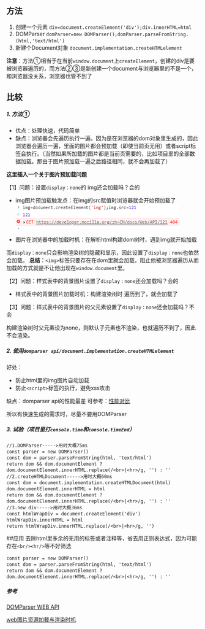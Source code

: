 ## 方法
1.  创建一个元素 `div=document.createElement('div');div.innerHTML=html`
2. DOMParser `domParser=new DOMParser();domParser.parseFromString.(html,'text/html')`
3. 新建个Document对象 `document.implementation.createHTMLelement`

**注意**：方法①相当于在当前`window.document`上`createElement`，创建的div是要被浏览器遍历的，而方法②③是新创建一个document与浏览器里的不是一个，和浏览器没关系，浏览器也管不到了
## 比较
##### 1. 方法①
- 优点：处理快速，代码简单 
- 缺点：浏览器会先遍历执行一遍。因为是在浏览器的dom对象里生成的，因此浏览器会遍历一遍，里面的图片都会预加载（即使当前页无用）或者script标签会执行。（当然如果所加载的图片都是当前页需要的，比如项目里的全部数据加载。那由于图片预加载一遍之后路径相同，就不会再加载了）

**这里插入一个关于图片预加载问题**

【1】问题：设置`display：none`的 img还会加载吗？会的
-  img图片预加载触发点：在img的src赋值时浏览器就会开始预加载了
![image](https://github.com/jiameiw/share/blob/master/pics/20191129/1.png)

- 图片在浏览器中的加载时机：在解析html构建dom树时，遇到img就开始加载

而`display：none`只会影响渲染树的隐藏和显示，因此设置了`display：none`也依然会加载。
**总结**：`<img>`标签只要存在在dom里就会加载，阻止他被浏览器遍历从而加载的方式就是不让他出现在`window.document`里。

【2】问题：样式表中的背景图片设置了`display：none`还会加载吗？会的
- 样式表中的背景图片加载时机：构建渲染树时
遍历到了，就会加载了

【3】问题：样式表中的背景图片的父元素设置了`display：none`还会加载吗？不会

构建渲染树时父元素设为none，则默认子元素也不渲染，也就遍历不到了，因此不会渲染。

##### 2. 使用`domparser api/document.implementation.createHTMLelement`
   好处：
   - 防止html里的img图片自动加载
   - 防止`<script>`标签的执行，避免xss攻击
 
缺点：domparser api的性能最差 可参考：[性能对比](https://jsperf.com/domparser-vs-createelement-innerhtml/3) 

所以有快速生成的需求时，尽量不要用DOMParser
##### 3. 试验（项目里打`console.time`和`console.timeEnd`）
```
//1.DOMParser----->用时大概75ms
const parser = new DOMParser()
const dom = parser.parseFromString(html, 'text/html')
return dom && dom.documentElement ? dom.documentElement.innerHTML.replace(/<br>|<hr>/g, '') : ''
//2.createHTMLDocument----->用时大概60ms
const dom = document.implementation.createHTMLDocument(html)
dom.documentElement.innerHTML = html
return dom && dom.documentElement ? dom.documentElement.innerHTML.replace(/<br>|<hr>/g, '') : ''
//3.new div----->用时大概36ms
const htmlWrapDiv = document.createElement('div')
htmlWrapDiv.innerHTML = html
return htmlWrapDiv.innerHTML.replace(/<br>|<hr>/g, '')
```


##应用
去除html里多余的无用的标签或者注释等，省去用正则表达式，因为可能存在`<br/><hr/>`等不好筛选
```
const parser = new DOMParser()
const dom = parser.parseFromString(html, 'text/html')
return dom && dom.documentElement ? dom.documentElement.innerHTML.replace(/<br>|<hr>/g, '') : ''
```


##### 参考

[DOMParser WEB API](https://developer.mozilla.org/zh-CN/docs/Web/API/DOMParser)

 [web图片资源加载与渲染时机](https://segmentfault.com/a/1190000010032501)
